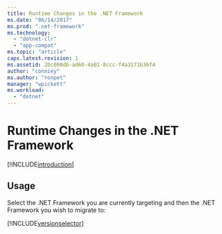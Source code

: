 ```yaml
---
title: Runtime Changes in the .NET Framework
ms.date: "06/14/2017"
ms.prod: ".net-framework"
ms.technology: 
  - "dotnet-clr"
  - "app-compat"
ms.topic: "article"
caps.latest.revision: 1
ms.assetid: 2bc008db-ad60-4a01-8ccc-f4a3171b36f4
author: "conniey"
ms.author: "ronpet"
manager: "wpickett"
ms.workload: 
  - "dotnet"
---
```


# Runtime Changes in the .NET Framework

[!INCLUDE[introduction](../../../../includes/migration-guide/runtime/introduction.md)]
## Usage
Select the .NET Framework you are currently targeting and then the .NET Framework you wish to migrate to:

[!INCLUDE[versionselector](../../../../includes/migration-guide/runtime/versionselector.md)]

